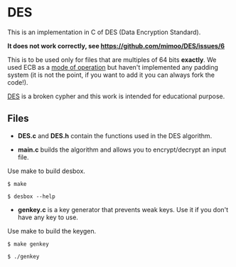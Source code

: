 DES
============

This is an implementation in C of DES (Data Encryption Standard).

**It does not work correctly, see https://github.com/mimoo/DES/issues/6**

This is to be used only for files that are multiples of 64 bits **exactly**. We used ECB as a [mode of operation][1] but haven't implemented any padding system (it is not the point, if you want to add it you can always fork the code!).

[DES][2] is a broken cypher and this work is intended for educational purpose.

[1]: http://en.wikipedia.org/wiki/Block_cipher_mode_of_operation
[2]: http://en.wikipedia.org/wiki/Data_Encryption_Standard

Files
----

* **DES.c** and **DES.h** contain the functions used in the DES algorithm.

* **main.c** builds the algorithm and allows you to encrypt/decrypt an input file.

Use make to build desbox.

    $ make
    
    $ desbox --help

* **genkey.c** is a key generator that prevents weak keys. Use it if you don't have any key to use.

Use make to build the keygen.

    $ make genkey

    $ ./genkey
